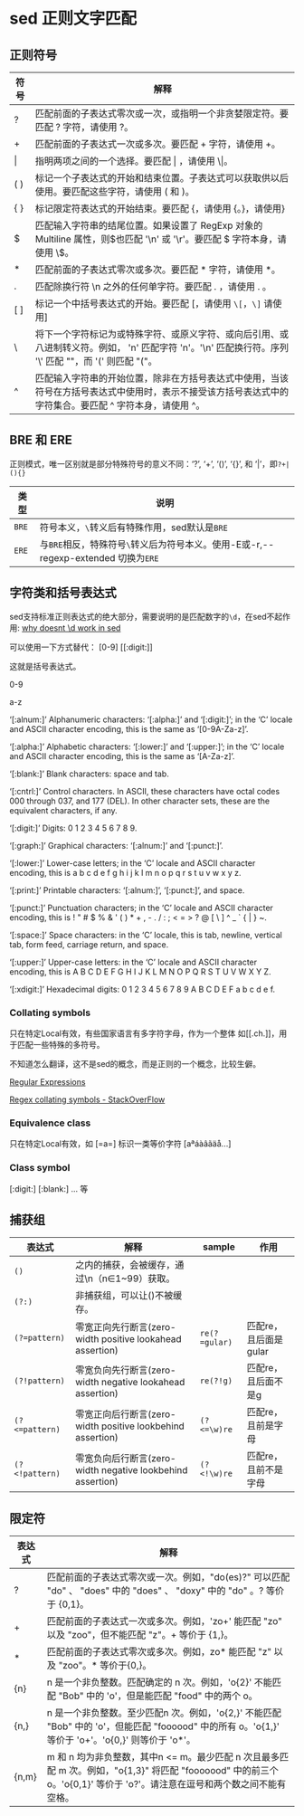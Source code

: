 # sed 正则文字匹配

## 正则符号

| 符号 | 解释                                                                                                                                                     |
| ---- | -------------------------------------------------------------------------------------------------------------------------------------------------------- |
| ?    | 匹配前面的子表达式零次或一次，或指明一个非贪婪限定符。要匹配 ? 字符，请使用 \?。                                                                         |
| +    | 匹配前面的子表达式一次或多次。要匹配 + 字符，请使用 \+。                                                                                                 |
| \|   | 指明两项之间的一个选择。要匹配 \| ，请使用 \\\|。                                                                                                        |
| ( )  | 标记一个子表达式的开始和结束位置。子表达式可以获取供以后使用。要匹配这些字符，请使用 \( 和 \)。                                                          |
| { }  | 标记限定符表达式的开始结束。要匹配 {，请使用 \{。}，请使用\}                                                                                             |
| $    | 匹配输入字符串的结尾位置。如果设置了 RegExp 对象的 Multiline 属性，则\$也匹配 '\n' 或 '\r'。要匹配 \$ 字符本身，请使用 \\$。                             |
| *    | 匹配前面的子表达式零次或多次。要匹配 * 字符，请使用 \*。                                                                                                 |
| .    | 匹配除换行符 \n 之外的任何单字符。要匹配 . ，请使用 \. 。                                                                                                |
| [ ]  | 标记一个中括号表达式的开始。要匹配 [，请使用 `\[`，`\]` 请使用\]                                                                                         |
| \    | 将下一个字符标记为或特殊字符、或原义字符、或向后引用、或八进制转义符。例如， 'n' 匹配字符 'n'。'\n' 匹配换行符。序列 '\\' 匹配 "\"，而 '\(' 则匹配 "("。 |
| ^    | 匹配输入字符串的开始位置，除非在方括号表达式中使用，当该符号在方括号表达式中使用时，表示不接受该方括号表达式中的字符集合。要匹配 ^ 字符本身，请使用 \^。 |

## BRE 和 ERE

正则模式，唯一区别就是部分特殊符号的意义不同：‘?’, ‘+’, ‘()’, ‘{}’, 和 ‘|’，即`?+|(){}`

| 类型  | 说明                                                                               |
| ----- | ---------------------------------------------------------------------------------- |
| `BRE` | 符号本义，`\`转义后有特殊作用，sed默认是`BRE`                                      |
| `ERE` | 与`BRE`相反，特殊符号`\`转义后为符号本义。使用-E或-r,--regexp-extended 切换为`ERE` |

## 字符类和括号表达式

sed支持标准正则表达式的绝大部分，需要说明的是匹配数字的`\d`，在sed不起作用:
[why doesnt \d work in sed](https://stackoverflow.com/questions/14671293/why-doesnt-d-work-in-regular-expressions-in-sed)

可以使用一下方式替代：
[0-9]
\[[:digit:]]

这就是括号表达式。

0-9

a-z

‘[:alnum:]’
Alphanumeric characters: ‘[:alpha:]’ and ‘[:digit:]’; in the ‘C’ locale and ASCII character encoding, this is the same as ‘[0-9A-Za-z]’.

‘[:alpha:]’
Alphabetic characters: ‘[:lower:]’ and ‘[:upper:]’; in the ‘C’ locale and ASCII character encoding, this is the same as ‘[A-Za-z]’.

‘[:blank:]’
Blank characters: space and tab.

‘[:cntrl:]’
Control characters. In ASCII, these characters have octal codes 000 through 037, and 177 (DEL). In other character sets, these are the equivalent characters, if any.

‘[:digit:]’
Digits: 0 1 2 3 4 5 6 7 8 9.

‘[:graph:]’
Graphical characters: ‘[:alnum:]’ and ‘[:punct:]’.

‘[:lower:]’
Lower-case letters; in the ‘C’ locale and ASCII character encoding, this is a b c d e f g h i j k l m n o p q r s t u v w x y z.

‘[:print:]’
Printable characters: ‘[:alnum:]’, ‘[:punct:]’, and space.

‘[:punct:]’
Punctuation characters; in the ‘C’ locale and ASCII character encoding, this is ! " # $ % & ' ( ) * + , - . / : ; < = > ? @ [ \ ] ^ _ ` { | } ~.

‘[:space:]’
Space characters: in the ‘C’ locale, this is tab, newline, vertical tab, form feed, carriage return, and space.

‘[:upper:]’
Upper-case letters: in the ‘C’ locale and ASCII character encoding, this is A B C D E F G H I J K L M N O P Q R S T U V W X Y Z.

‘[:xdigit:]’
Hexadecimal digits: 0 1 2 3 4 5 6 7 8 9 A B C D E F a b c d e f.

### Collating symbols

只在特定Local有效，有些国家语言有多字符字母，作为一个整体
如\[[.ch.]]，用于匹配一些特殊的多符号。

不知道怎么翻译，这不是sed的概念，而是正则的一个概念，比较生僻。

[Regular Expressions](https://pubs.opengroup.org/onlinepubs/9699919799.2008edition/basedefs/V1_chap09.html)

[Regex collating symbols - StackOverFlow](https://stackoverflow.com/questions/35042202/regex-collating-symbols)

### Equivalence class

只在特定Local有效，如
[=a=] 标识一类等价字符 [aªáàâãäå...]

### Class symbol

[:digit:]
[:blank:]
...
等

## 捕获组

| 表达式         | 解释                                                       | sample        | 作用                  |
| -------------- | ---------------------------------------------------------- | ------------- | --------------------- |
| `()`           | 之内的捕获，会被缓存，通过\n（n∈1~99）获取。               |               |
| `(?:)`         | 非捕获组，可以让()不被缓存。                               |               |
| `(?=pattern)`  | 零宽正向先行断言(zero-width positive lookahead assertion)  | `re(?=gular)` | 匹配re，且后面是gular |
| `(?!pattern)`  | 零宽负向先行断言(zero-width negative lookahead assertion)  | `re(?!g)`     | 匹配re，且后面不是g   |
| `(?<=pattern)` | 零宽正向后行断言(zero-width positive lookbehind assertion) | `(?<=\w)re`   | 匹配re，且前是字母    |
| `(?<!pattern)` | 零宽负向后行断言(zero-width negative lookbehind assertion) | `(?<!\w)re`   | 匹配re，且前不是字母  |

## 限定符

| 表达式 | 解释                                                                                                                                                                     |
| ------ | ------------------------------------------------------------------------------------------------------------------------------------------------------------------------ |
| ?      | 匹配前面的子表达式零次或一次。例如，"do(es)?" 可以匹配 "do" 、 "does" 中的 "does" 、 "doxy" 中的 "do" 。? 等价于 {0,1}。                                                 |
| +      | 匹配前面的子表达式一次或多次。例如，'zo+' 能匹配 "zo" 以及 "zoo"，但不能匹配 "z"。+ 等价于 {1,}。                                                                        |
| *      | 匹配前面的子表达式零次或多次。例如，zo* 能匹配 "z" 以及 "zoo"。* 等价于{0,}。                                                                                            |
| {n}    | n 是一个非负整数。匹配确定的 n 次。例如，'o{2}' 不能匹配 "Bob" 中的 'o'，但是能匹配 "food" 中的两个 o。                                                                  |
| {n,}   | n 是一个非负整数。至少匹配n 次。例如，'o{2,}' 不能匹配 "Bob" 中的 'o'，但能匹配 "foooood" 中的所有 o。'o{1,}' 等价于 'o+'。'o{0,}' 则等价于 'o*'。                       |
| {n,m}  | m 和 n 均为非负整数，其中n <= m。最少匹配 n 次且最多匹配 m 次。例如，"o{1,3}" 将匹配 "fooooood" 中的前三个 o。'o{0,1}' 等价于 'o?'。请注意在逗号和两个数之间不能有空格。 |